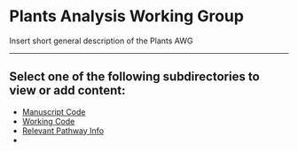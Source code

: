 # Plants Analysis Working Group

Insert short general description of the Plants AWG

---

## Select one of the following subdirectories to view or add content:
- [Manuscript Code](Manuscript_Code)
- [Working Code](Working_Code)
- [Relevant Pathway Info](Relevant_Pathway_Info)
- []()
